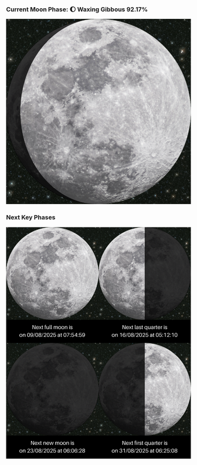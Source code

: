 ### Current Moon Phase: 🌔 Waxing Gibbous 92.17%
![Moon Phase](moonphase.png)
### Next Key Phases
![Gallery](gallery.png)